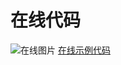 # 在线代码
![在线图片](http://htmlandcssbook.com/images/html-and-css-book-logo.gif)
[在线示例代码](http://htmlandcssbook.com/code-samples/)
